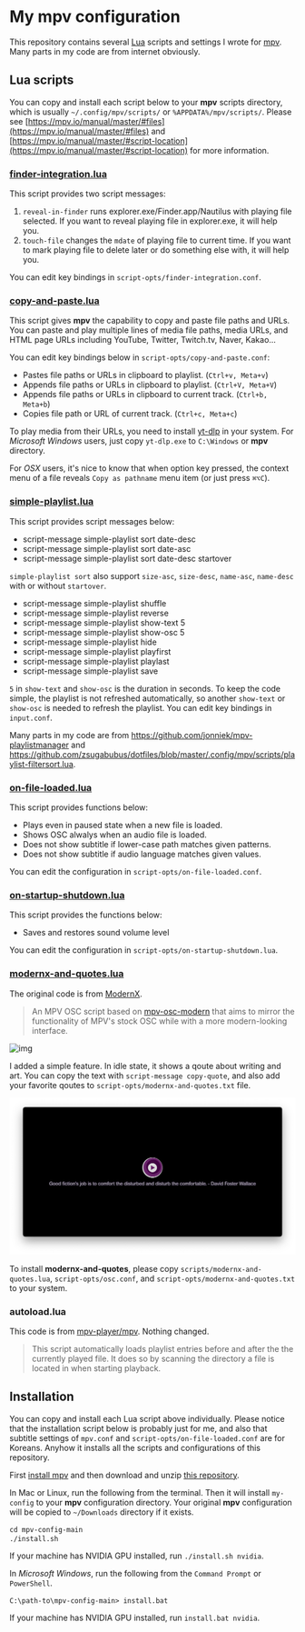 # My mpv configuration

This repository contains several [Lua](http://lua.org) scripts and settings
I wrote for [mpv](https://mpv.io). Many parts in my code are from internet
obviously.

## Lua scripts

You can copy and install each script below to your **mpv** scripts directory,
which is usually `~/.config/mpv/scripts/` or `%APPDATA%/mpv/scripts/`. Please
see
[https://mpv.io/manual/master/#files](https://mpv.io/manual/master/#files) and
[https://mpv.io/manual/master/#script-location](https://mpv.io/manual/master/#script-location)
for more information.

### [finder-integration.lua](https://github.com/9beach/mpv-config/blob/main/scripts/finder-integration.lua)

This script provides two script messages:

1. `reveal-in-finder` runs explorer.exe/Finder.app/Nautilus with playing file
   selected. If you want to reveal playing file in explorer.exe, it will help
   you.
2. `touch-file` changes the `mdate` of playing file to current time. If you
   want to mark playing file to delete later or do something else with, it will
   help you.

You can edit key bindings in `script-opts/finder-integration.conf`.

### [copy-and-paste.lua](https://github.com/9beach/mpv-config/blob/main/scripts/copy-and-paste.lua)

This script gives **mpv** the capability to copy and paste file paths and URLs.
You can paste and play multiple lines of media file paths, media URLs, and
HTML page URLs including YouTube, Twitter, Twitch.tv, Naver, Kakao...

You can edit key bindings below in `script-opts/copy-and-paste.conf`:

- Pastes file paths or URLs in clipboard to playlist. (`Ctrl+v, Meta+v`)
- Appends file paths or URLs in clipboard to playlist. (`Ctrl+V, Meta+V`)
- Appends file paths or URLs in clipboard to current track. (`Ctrl+b, Meta+b`)
- Copies file path or URL of current track. (`Ctrl+c, Meta+c`)

To play media from their URLs, you need to install
[yt-dlp](https://github.com/yt-dlp/yt-dlp/releases) in your system. For _Microsoft
Windows_ users, just copy `yt-dlp.exe` to `C:\Windows` or **mpv** directory.

For _OSX_ users, it's nice to know that when option key pressed, the context
menu of a file reveals `Copy as pathname` menu item (or just press `⌘⌥C`).

### [simple-playlist.lua](https://github.com/9beach/mpv-config/blob/main/scripts/simple-playlist.lua)

This script provides script messages below:

- script-message simple-playlist sort date-desc
- script-message simple-playlist sort date-asc
- script-message simple-playlist sort date-desc startover

`simple-playlist sort` also support `size-asc`, `size-desc`, `name-asc`,
`name-desc` with or without `startover`.

- script-message simple-playlist shuffle
- script-message simple-playlist reverse
- script-message simple-playlist show-text 5
- script-message simple-playlist show-osc 5
- script-message simple-playlist hide
- script-message simple-playlist playfirst
- script-message simple-playlist playlast
- script-message simple-playlist save

`5` in `show-text` and `show-osc` is the duration in seconds. To keep the code
simple, the playlist is not refreshed automatically, so another `show-text` or
`show-osc` is needed to refresh the playlist. You can edit key bindings in
`input.conf`.

Many parts in my code are from <https://github.com/jonniek/mpv-playlistmanager>
and <https://github.com/zsugabubus/dotfiles/blob/master/.config/mpv/scripts/playlist-filtersort.lua>.

### [on-file-loaded.lua](https://github.com/9beach/mpv-config/blob/main/scripts/on-file-loaded.lua)

This script provides functions below:

* Plays even in paused state when a new file is loaded.
* Shows OSC alwalys when an audio file is loaded.
* Does not show subtitle if lower-case path matches given patterns.
* Does not show subtitle if audio language matches given values.

You can edit the configuration in `script-opts/on-file-loaded.conf`.

### [on-startup-shutdown.lua](https://github.com/9beach/mpv-config/blob/master/scripts/on-startup-shutdown.lua)

This script provides the functions below:

* Saves and restores sound volume level

You can edit the configuration in `script-opts/on-startup-shutdown.lua`.

### [modernx-and-quotes.lua](https://github.com/9beach/mpv-config/blob/main/scripts/modernx-and-quotes.lua)

The original code is from [ModernX](https://github.com/cyl0/ModernX).

> An MPV OSC script based on
> [mpv-osc-modern](https://github.com/maoiscat/mpv-osc-modern/) that aims to
> mirror the functionality of MPV's stock OSC while with a more modern-looking
> interface.

![img](https://github.com/cyl0/ModernX/blob/main/preview.png?raw=true)

I added a simple feature. In idle state, it shows a qoute about writing and art.
You can copy the text with `script-message copy-quote`, and also add your
favorite qoutes to `script-opts/modernx-and-quotes.txt` file.

![img](modernx-and-quotes.png)

To install **modernx-and-quotes**, please copy `scripts/modernx-and-quotes.lua`,
`script-opts/osc.conf`, and `script-opts/modernx-and-quotes.txt` to your system.

### autoload.lua

This code is from [mpv-player/mpv](https://github.com/mpv-player/mpv/blob/master/TOOLS/lua/autoload.lua). Nothing changed.

> This script automatically loads playlist entries before and after the the
> currently played file. It does so by scanning the directory a file is located
> in when starting playback.

## Installation

You can copy and install each Lua script above individually. Please notice that
the installation script below is probably just for me, and also that subtitle 
settings of `mpv.conf` and `script-opts/on-file-loaded.conf` are for Koreans.
Anyhow it installs all the scripts and configurations of this repository.

First [install mpv](https://mpv.io/installation/) and then download and unzip
[this repository](https://github.com/9beach/mpv-config/archive/refs/heads/main.zip).

In Mac or Linux, run the following from the terminal. Then it will install
`my-config` to your **mpv** configuration directory. Your original **mpv**
configuration will be copied to `~/Downloads` directory if it exists.

```console
cd mpv-config-main
./install.sh
```

If your machine has NVIDIA GPU installed, run `./install.sh nvidia`.

In _Microsoft Windows_, run the following from the `Command Prompt` or
`PowerShell`.

```console
C:\path-to\mpv-config-main> install.bat
```

If your machine has NVIDIA GPU installed, run `install.bat nvidia`.
